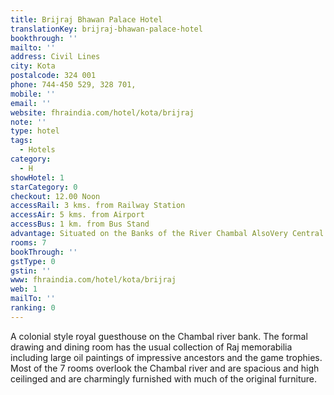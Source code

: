 ```yaml
---
title: Brijraj Bhawan Palace Hotel
translationKey: brijraj-bhawan-palace-hotel
bookthrough: ''
mailto: ''
address: Civil Lines
city: Kota
postalcode: 324 001
phone: 744-450 529, 328 701,
mobile: ''
email: ''
website: fhraindia.com/hotel/kota/brijraj
note: ''
type: hotel
tags:
  - Hotels
category:
  - H
showHotel: 1
starCategory: 0
checkout: 12.00 Noon
accessRail: 3 kms. from Railway Station
accessAir: 5 kms. from Airport
accessBus: 1 km. from Bus Stand
advantage: Situated on the Banks of the River Chambal AlsoVery Central
rooms: 7
bookThrough: ''
gstType: 0
gstin: ''
www: fhraindia.com/hotel/kota/brijraj
web: 1
mailTo: ''
ranking: 0
---
```







A colonial style royal guesthouse on the Chambal river bank. The formal drawing and dining room has the usual collection of Raj memorabilia including large oil paintings of impressive ancestors and the game trophies. Most of the 7 rooms overlook the Chambal river and are spacious and high ceilinged and are charmingly furnished with much of the original furniture.